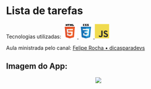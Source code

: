 # Lista de tarefas 

Tecnologias utilizadas: <a href="https://www.w3.org/html/" target="_blank" rel="noreferrer"> <img src="https://raw.githubusercontent.com/devicons/devicon/master/icons/html5/html5-original-wordmark.svg" alt="html5" width="40" height="40"/> </a> <a href="https://www.w3schools.com/css/" target="_blank" rel="noreferrer"> <img src="https://raw.githubusercontent.com/devicons/devicon/master/icons/css3/css3-original-wordmark.svg" alt="css3" width="40" height="40"/> </a><a href="https://developer.mozilla.org/en-US/docs/Web/JavaScript" target="_blank" rel="noreferrer"> <img src="https://raw.githubusercontent.com/devicons/devicon/master/icons/javascript/javascript-original.svg" alt="javascript" width="40" height="40"/> </a>

Aula ministrada pelo canal:  [Felipe Rocha • dicasparadevs](https://www.youtube.com/watch?v=0EiX9c4vzRs)

## Imagem do App:

<div align="center"><img src="https://user-images.githubusercontent.com/58665788/174694038-934b142f-9795-4c7d-a365-26796c53ba84.png" /></div>
